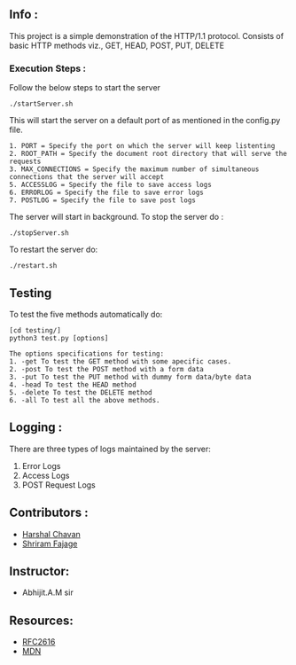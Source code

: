 

##  Info : 

This project is a simple demonstration of the HTTP/1.1 protocol.
Consists of basic HTTP methods viz., GET, HEAD, POST, PUT, DELETE

###  Execution Steps :

Follow the below steps to start the server

```
./startServer.sh
```

This will start the server on a default port of as mentioned in the config.py file.

```
1. PORT = Specify the port on which the server will keep listenting
2. ROOT_PATH = Specify the document root directory that will serve the requests
3. MAX_CONNECTIONS = Specify the maximum number of simultaneous connections that the server will accept
5. ACCESSLOG = Specify the file to save access logs
6. ERRORLOG = Specify the file to save error logs
7. POSTLOG = Specify the file to save post logs
```

The server will start in background.
To stop the server do :

```
./stopServer.sh
```

To restart the server do:

```
./restart.sh
```

## Testing

To test the five methods automatically do:

```
[cd testing/]
python3 test.py [options]
```

```
The options specifications for testing:
1. -get To test the GET method with some apecific cases.
2. -post To test the POST method with a form data
3. -put To test the PUT method with dummy form data/byte data
4. -head To test the HEAD method
5. -delete To test the DELETE method
6. -all To test all the above methods.
```


## Logging :

There are three types of logs maintained by the server:

1. Error Logs
2. Access Logs
3. POST Request Logs


## Contributors :

- [Harshal Chavan](https://gitlab.com/Harshal-Chavan)
- [Shriram Fajage](https://gitlab.com/ShriramFajage)

## Instructor:

- Abhijit.A.M sir

## Resources:

- [RFC2616](https://tools.ietf.org/html/rfc2616)
- [MDN](https://developer.mozilla.org/en-US/docs/Web/HTTP)